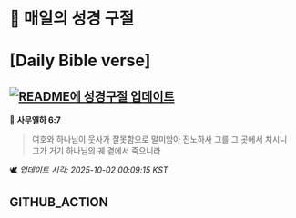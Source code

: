 # 🙏 매일의 성경 구절
# [Daily Bible verse]
## [![README에 성경구절 업데이트](https://github.com/DONGSUKA/first_test/actions/workflows/update-readme-bible.yml/badge.svg)](https://github.com/DONGSUKA/first_test/actions/workflows/update-readme-bible.yml)
<!-- START_BIBLE_VERSE -->
📖 **사무엘하 6:7**
> 여호와 하나님이 웃사가 잘못함으로 말미암아 진노하사 그를 그 곳에서 치시니 그가 거기 하나님의 궤 곁에서 죽으니라

🕊️ _업데이트 시각: 2025-10-02 00:09:15 KST_
  <!-- END_BIBLE_VERSE -->
## GITHUB_ACTION
